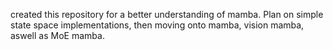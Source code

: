 created this repository for a better understanding of mamba. Plan on simple state space implementations, then moving onto mamba, vision mamba, aswell as MoE mamba.